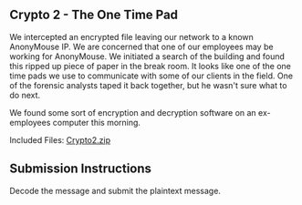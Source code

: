 Crypto 2 - The One Time Pad
---------------------

We intercepted an encrypted file leaving our network to a known AnonyMouse IP.  We are concerned that one of our employees may be working for AnonyMouse.  We initiated a search of the building and found this ripped up piece of paper in the break room.  It looks like one of the one time pads we use to communicate with some of our clients in the field.  One of the forensic analysts taped it back together, but he wasn't sure what to do next.

We found some sort of encryption and decryption software on an ex-employees computer this morning.

Included Files: [Crypto2.zip](./Crypto2.zip)

Submission Instructions
---------------------
Decode the message and submit the plaintext message.